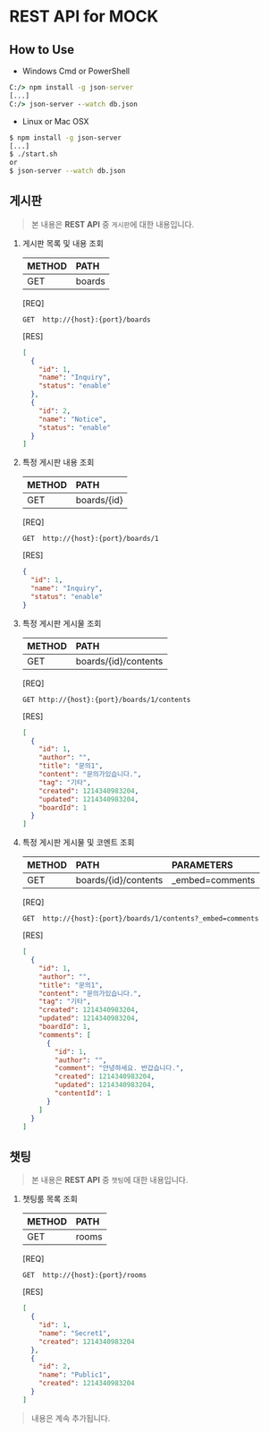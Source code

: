 # REST API for MOCK

## How to Use

* Windows Cmd or PowerShell
```bat
C:/> npm install -g json-server
[...]
C:/> json-server --watch db.json
```

* Linux or Mac OSX
```bash
$ npm install -g json-server
[...]
$ ./start.sh
or
$ json-server --watch db.json
```


## 게시판
> 본 내용은 **REST API** 중 `게시판`에 대한 내용입니다.

1. 게시판 목록 및 내용 조회

   | METHOD  | PATH    |
   | ------- |:------- |
   | GET     | boards  |

   [REQ]
   ```http
   GET  http://{host}:{port}/boards
   ```
   [RES]
   ```json
   [
     {
       "id": 1,
       "name": "Inquiry",
       "status": "enable"
     },
     {
       "id": 2,
       "name": "Notice",
       "status": "enable"
     }
   ]
   ```

2. 특정 게시판 내용 조회

   | METHOD  | PATH        | 
   | ------- |:----------- |
   | GET     | boards/{id} |

   [REQ]
   ```http
   GET  http://{host}:{port}/boards/1
   ```
   [RES]
   ```json
   {
     "id": 1,
     "name": "Inquiry",
     "status": "enable"
   }
   ```

3. 특정 게시판 게시물 조회

   | METHOD  | PATH                 |
   | ------- |:-------------------- |
   | GET     | boards/{id}/contents |

   [REQ]
   ```http
   GET http://{host}:{port}/boards/1/contents
   ```
   [RES]
   ```json
   [
     {
       "id": 1,
       "author": "",
       "title": "문의1",
       "content": "문의가있습니다.",
       "tag": "기타",
       "created": 1214340983204,
       "updated": 1214340983204,
       "boardId": 1
     }
   ]
   ```

4. 특정 게시판 게시물 및 코멘트 조회

   | METHOD  | PATH                 | PARAMETERS      |
   | ------- |:-------------------- |:--------------- |
   | GET     | boards/{id}/contents | _embed=comments |

   [REQ]
   ```http
   GET  http://{host}:{port}/boards/1/contents?_embed=comments
   ```
   [RES]
   ```json
   [
     {
       "id": 1,
       "author": "",
       "title": "문의1",
       "content": "문의가있습니다.",
       "tag": "기타",
       "created": 1214340983204,
       "updated": 1214340983204,
       "boardId": 1,
       "comments": [
         {
           "id": 1,
           "author": "",
           "comment": "안녕하세요. 반갑습니다.",
           "created": 1214340983204,
           "updated": 1214340983204,
           "contentId": 1
         }
       ]
     }
   ]
   ```

## 챗팅
> 본 내용은 **REST API** 중 `챗팅`에 대한 내용입니다.

1. 챗팅룸 목록 조회

   | METHOD  | PATH    |
   | ------- |:------- |
   | GET     | rooms   |

   [REQ]
   ```http
   GET  http://{host}:{port}/rooms
   ```
   [RES]
   ```json
   [
     {
       "id": 1,
       "name": "Secret1",
       "created": 1214340983204
     },
     {
       "id": 2,
       "name": "Public1",
       "created": 1214340983204
     }
   ]
   ```

> 내용은 계속 추가됩니다.